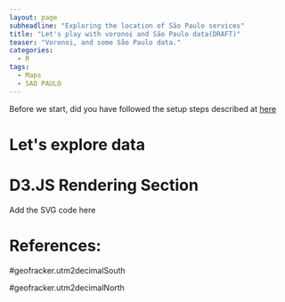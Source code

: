 ```yaml
---
layout: page
subheadline: "Exploring the location of São Paulo services"
title: "Let's play with voronoi and São Paulo data(DRAFT)"
teaser: "Voronoi, and some São Paulo data."
categories:
  - R
tags:
  - Maps
  - SAO PAULO
---
```


Before we start, did you have followed the setup steps described at [here]({{site.url}}/RStudioSetup)

# Let's explore data



# D3.JS Rendering Section
Add the SVG code here

# References:



#geofracker.utm2decimalSouth

#geofracker.utm2decimalNorth
